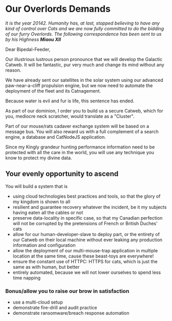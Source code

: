 # Our Overlords Demands

*It is the year 20142. Humanity has, at last, stopped believing to have any kind of control over Cats and we are now 
fully committed to do the bidding of our furry Overlords.*
*The following correspondence has been sent to us by his Highness **Miaou XII***  



Dear Bipedal-Feeder, 

Our illustrious lustrous person pronounce that we will develop the Galactic Catweb.
It will be fantastic, pur very much and change its mind without any reason.

We have already sent our satellites in the solar system using our advanced paw-near-a-cliff propulsion engine, but we 
now need to automate the deployment of the fleet and its Catnagement.

Because water is evil and fur is life, this sentence has ended.

As part of our dominion, I order you to build us a secure Catweb, which for you, mediocre neck scratcher, would 
translate as a "Cluster".

Part of our mouse/rats cadaver exchange system will be based on a message bus. You will also reward us with a full 
complement of a search engine, a database and CatNodeJS application. 

Since my Kingly grandeur hunting performance information need to be protected with all the care in the world, you will 
use any technique you know to protect my divine data.



## Your evenly opportunity to ascend

You will build a system that is

- using cloud technologies best practices and tools, so that the glory of my kingdom is shown to all
- resilient and guarantee recovery whatever the incident, be it my subjects having eaten all the cables or not
- preserve data-locality in specific case, so that my Canadian perfection will not be corrupted by the pretensions of 
  French or British Duches' cats
- allow for our human-developer-slave to deploy part, or the entirety of our Catweb on their local machine without ever 
  leaking any production information and configuration
- allow the deployment of our multi-mouse-trap application in multiple location at the same time, cause these beast-toys
  are everywhere!
- ensure the constant use of HTTPC: HTTPS for cats, which is just the same as with human, but better
- entirely automated, because we will not lower ourselves to spend less time napping



### Bonus/allow you to raise our brow in satisfaction

- use a multi-cloud setup
- demonstrate fire-drill and audit practice
- demonstrate ransomware/breach response automation